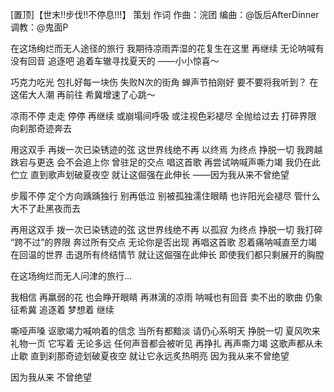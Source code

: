 [置顶]【世末!!步伐!!不停息!!!】
策划 作词 作曲：浣团
编曲：@饭后AfterDinner 
调教：@鬼面P 

在这场绚烂而无人途径的旅行
我期待凉雨弄湿的花复生在这里
再继续 无论呐喊有没有回音
追逐吧 追着车辙寻找夏天的
——小小惊喜～

巧克力吃光 包扎好每一块伤
失败N次的街角 蝉声节拍刚好
要不要将我听到？ 在这偌大人潮
再前往 希冀增速了心跳～

凉雨不停 走走 停停 再继续
或崩塌间呼吸 或注视色彩褪尽
全抛给过去 打碎界限 向刹那奇迹奔去

用这双手 再拨一次已染锈迹的弦
这世界线绝不再 以终焉 为终点
挣脱一切 我跨越 跌宕与更迭
会不会追上你 曾驻足的交点
唱这首歌 再尝试呐喊声嘶力竭
我仍在此伫立
直到歌声划破夏夜空
就让这倔强在此伸长
——因为我从来不曾绝望

步履不停 定个方向踽踽独行
别再低泣 别被孤独濡住眼睛
也许阳光会褪尽
管什么 大不了赴黑夜而去

再用这双手 拨一次已染锈迹的弦
这世界线绝不再 以孤寂 为终点
挣脱一切 我打碎 “跨不过”的界限
奔过所有交点 无论你是否出现
再唱这首歌 忍着痛呐喊直至力竭
在回温的世界 击退所有终结情节
就让这倔强在此伸长
即使我们都只剩展开的胸膛

在这场绚烂而无人问津的旅行…

我相信
再羸弱的花 也会睁开眼睛
再淋漓的凉雨 呐喊也有回音
卖不出的歌曲 仍象征希冀
追逐着 梦想着 继续

嘶哑声嗓 讴歌竭力喊响着的信念
当所有都黯淡 请仍心系明天
挣脱一切 夏风吹来礼物一页
它写着 无论多远 任何声音都会被听见
再挣扎 再声嘶力竭
这歌声都从未止歇
直到刹那奇迹划破夏夜空
就让它永远炙热明亮
因为我从来不曾绝望

因为我从来 不曾绝望